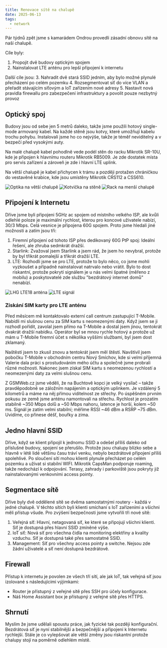 ```yaml
---
title: Renovace sítě na chalupě
date: 2025-06-13
tags:
  - network
---
```


Pár týdnů zpět jsme s kamarádem Ondrou provedli zásadní obnovu sítě na naší chalupě.

Cíle byly:
1. Propojit dvě budovy optickým spojem
2. Nainstalovat LTE anténu pro lepší připojení k internetu

Další cíle jsou:
3. Nahradit dvě stará SSID jedním, aby bylo možné plynulé přecházení po celém pozemku
4. Rozsegmentovat síť do více VLAN a přeřadit stávajícím síťovým a IoT zařízením nové adresy
5. Nastavit nová pravidla firewallu pro zabezpečení infrastruktury a povolit pouze nezbytný provoz

<!--more-->

## Optický spoj
Budovy jsou od sebe jen 5 metrů daleko, takže jsme použili hotový single-mode armovaný kabel. Na každé stěně jsou kotvy, které umožňují kabelu trochu pohybu. Instalovali jsme ho co nejvýše, takže je téměř neviditelný a v bezpečí před vysokými auty.

Na malé chalupě kabel pohodlně vede podél stěn do racku Mikrotik SR-10U, kde je připojen k hlavnímu routeru Mikrotik RB5009. Je zde dostatek místa pro servis zařízení a zároveň je zde i hlavní LTE uplink.

Na větší chalupě je kabel přichycen k trámu a později protažen chráničkou do vestavěné krabice, kde jsou umístěny Mikrotik CRS112 a CSS610.

![Optika na větší chalupě](/2506_optika_nova.jpeg)
![Kotvička na stěně](/2506_kotvicka.jpeg)
![Rack na menší chalupě](/2506_rack.jpeg)

## Připojení k Internetu
Dříve jsme byli připojeni 5GHz ac spojem od místního velkého ISP, ale kvůli odlehlé poloze je maximální rychlost, kterou pro koncové uživatele nabízí, 30/3 Mbps. Celá vesnice je připojena 60G spojem. Proto jsme hledali jiné možnosti a zatím jsou tři:

1) Firemní připojení od tohoto ISP přes dedikovaný 60G PtP spoj: Ideální řešení, ale zhruba sedmkrát dražší.
2) Starlink: Zvažoval jsem Starlink a jsem rád, že jsem ho nevybral, protože by byl třikrát pomalejší a třikrát dražší LTE.
3) LTE: Rozhodli jsme se pro LTE, protože to bylo něco, co jsme mohli vyzkoušet a případně nainstalovat natrvalo nebo vrátit. Bylo to dost riskantní, protože pokrytí signálem je u nás velmi špatné (měřeno z mobilu) a poskytovatelé zde službu "bezdrátový internet domů" nenabízí.

![LHG LTE18 anténa](/2506_lhg_lte18.jpeg)
![LTE signál](/2506_lte_signal.jpeg)

### Získání SIM karty pro LTE anténu

Před měsícem mě kontaktovalo externí call centrum zastupující T-Mobile. Nabídli mi slušnou cenu za SIM kartu s neomezenými daty. Když jsem se ji rozhodl pořídit, zavolal jsem přímo na T-Mobile a dostal jsem jinou, tentokrát dvakrát dražší nabídku. Operátor byl se mnou rychle hotový a protože už mám u T-Mobile firemní účet s několika vyššími službami, byl jsem dost zklamaný.

Naštěstí jsem to zkusil znovu a tentokrát jsem měl štěstí. Navštívil jsem pobočku T-Mobile v obchodním centru Nový Smíchov, kde si velmi příjemná Valerie dala práci s prostudováním mého účtu a společně jsme probrali různé možnosti. Nakonec jsem získal SIM kartu s neomezenou rychlostí a neomezenými daty za velmi slušnou cenu.

Z GSMWeb.cz jsme věděli, že na Buchtově kopci je velký vysílač – takže pravděpodobně se záložním napájením a optickým uplinkem. Je vzdálený 5 kilometrů a máme na něj přímou viditelnost ze střechy. Po úspěšném prvním pokusu ze země jsme anténu namontovali na střechu. Rychlost je prozatím stabilně ~350 Mbps dolů a ~50 Mbps nahoru, latence je horší, kolem ~50 ms. Signál je zatím velmi stabilní; měříme RSSI ~46 dBm a RSRP ~75 dBm. Uvidíme, co přinese déšť, bouřky a zima.

## Jedno hlavní SSID

Dříve, když se klient připojil k jednomu SSID a odešel příliš daleko od příslušné budovy, spojení se přerušilo. Protože jsou chalupy blízko sebe a hlavně v létě lidé většinu času tráví venku, nebylo bezdrátové připojení příliš spolehlivé. Po sloučení sítí mohou klienti plynule přecházet po celém pozemku a užívat si stabilní WIFI. Mikrotik CapsMan podporuje roaming, takže nedochází k odpojování. Terasy, zahrady i parkoviště jsou pokryty již nainstalovanými venkovními access pointy.

## Segmentace sítě

Dříve byly dvě oddělené sítě se dvěma samostatnými routery - každá v jedné chalupě. V těchto sítích byli klienti smíchaní s IoT zařízeními a všichni měli přístup všude. Pro zvýšení bezpečnosti jsme vytvořili tři nové sítě:

1) Veřejná síť: Hlavní, netagovaná síť, ke které se připojují všichni klienti. Síť je dostupná přes hlavní SSID zmíněné výše.
2) IoT síť: Nová síť pro všechna čidla na monitoring elektřiny a kvality vzduchu. Síť je dostupná také přes samostatné SSID.
3) Management: Síť pro všechny access pointy a switche. Nejsou zde žádní uživatelé a síť není dostupná bezdrátově.

## Firewall

Přístup k internetu je povolen ze všech tří sítí, ale jak IoT, tak veřejná síť jsou izolované s následujícími výjimkami:

* Router je přístupný z veřejné sítě přes SSH pro účely konfigurace.
* Náš Home Assistant box je přístupný z veřejné sítě přes HTTPS.

## Shrnutí

Myslím že jsme udělali spoustu práce, jak fyzické tak později konfigurační. Bezdrátová síť je nyní stabilnější a bezpečnější a připojení k Internetu rychlejší. Stále je co vylepšovat ale větší změny jsou riskantní protože chalupy stojí na poměrně odlehlém místě.
